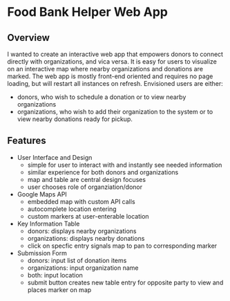 # Food Bank Helper Web App

## Overview

I wanted to create an interactive web app that empowers donors to connect directly with organizations,
and vica versa. It is easy for users to visualize on an interactive map where nearby organizations and 
donations are marked. The web app is mostly front-end oriented and requires no page loading, but will 
restart all instances on refresh. Envisioned users are either: 
  - donors, who wish to schedule a donation or to view nearby organizations
  - organizations, who wish to add their organization to the system or to view nearby donations ready for pickup. 

## Features

* User Interface and Design
  * simple for user to interact with and instantly see needed information
  * similar experience for both donors and organizations
  * map and table are central design focuses
  * user chooses role of organziation/donor
* Google Maps API
  * embedded map with custom API calls
  * autocomplete location entering
  * custom markers at user-enterable location 
* Key Information Table
  * donors: displays nearby organizations
  * organizations: displays nearby donations
  * click on specfic entry signals map to pan to corresponding marker
* Submission Form
  * donors: input list of donation items
  * organizations: input organization name
  * both: input location
  * submit button creates new table entry for opposite party to view
  and places marker on map

